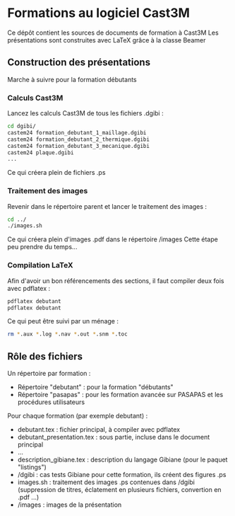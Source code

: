 # Formations au logiciel Cast3M

Ce dépôt contient les sources de documents de formation à Cast3M
Les présentations sont construites avec LaTeX grâce à la classe Beamer

## Construction des présentations
Marche à suivre pour la formation débutants

### Calculs Cast3M
Lancez les calculs Cast3M de tous les fichiers .dgibi :
```bash
cd dgibi/
castem24 formation_debutant_1_maillage.dgibi
castem24 formation_debutant_2_thermique.dgibi
castem24 formation_debutant_3_mecanique.dgibi
castem24 plaque.dgibi
...
```
Ce qui créera plein de fichiers .ps

### Traitement des images
Revenir dans le répertoire parent et lancer le traitement des images :
```bash
cd ../
./images.sh
```
Ce qui créera plein d'images .pdf dans le répertoire /images
Cette étape peu prendre du temps...

### Compilation LaTeX
Afin d'avoir un bon référencements des sections, il faut compiler deux fois avec pdflatex :
```bash
pdflatex debutant
pdflatex debutant
```
Ce qui peut être suivi par un ménage :
```bash
rm *.aux *.log *.nav *.out *.snm *.toc
```

## Rôle des fichiers
Un répertoire par formation :
- Répertoire "debutant" : pour la formation "débutants"
- Répertoire "pasapas" : pour les formation avancée sur PASAPAS et les procédures utilisateurs

Pour chaque formation (par exemple debutant) :
- debutant.tex : fichier principal, à compiler avec pdflatex
- debutant_presentation.tex : sous partie, incluse dans le document principal
- ...
- description_gibiane.tex : description du langage Gibiane (pour le paquet "listings")
- /dgibi : cas tests Gibiane pour cette formation, ils créent des figures .ps
- images.sh : traitement des images .ps contenues dans /dgibi (suppression de titres, éclatement en plusieurs fichiers, convertion en .pdf ...)
- /images : images de la présentation
